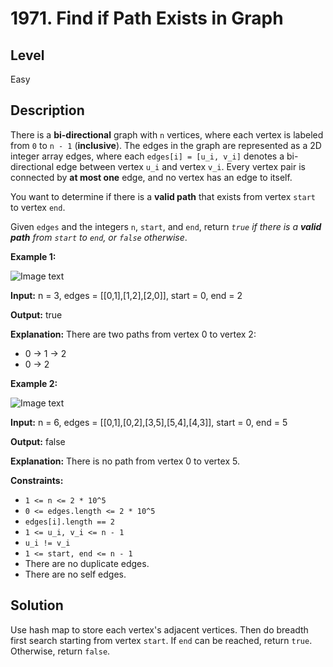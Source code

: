 # 1971. Find if Path Exists in Graph
## Level
Easy

## Description
There is a **bi-directional** graph with `n` vertices, where each vertex is labeled from `0` to `n - 1` (**inclusive**). The edges in the graph are represented as a 2D integer array edges, where each `edges[i] = [u_i, v_i]` denotes a bi-directional edge between vertex `u_i` and vertex `v_i`. Every vertex pair is connected by **at most one** edge, and no vertex has an edge to itself.

You want to determine if there is a **valid path** that exists from vertex `start` to vertex `end`.

Given `edges` and the integers `n`, `start`, and `end`, return *`true` if there is a **valid path** from `start` to `end`, or `false` otherwise*.

**Example 1:**

![Image text](https://assets.leetcode.com/uploads/2021/08/14/validpath-ex1.png)

**Input:** n = 3, edges = [[0,1],[1,2],[2,0]], start = 0, end = 2

**Output:** true

**Explanation:** There are two paths from vertex 0 to vertex 2:
- 0 → 1 → 2
- 0 → 2

**Example 2:**

![Image text](https://assets.leetcode.com/uploads/2021/08/14/validpath-ex2.png)

**Input:** n = 6, edges = [[0,1],[0,2],[3,5],[5,4],[4,3]], start = 0, end = 5

**Output:** false

**Explanation:** There is no path from vertex 0 to vertex 5.

**Constraints:**

* `1 <= n <= 2 * 10^5`
* `0 <= edges.length <= 2 * 10^5`
* `edges[i].length == 2`
* `1 <= u_i, v_i <= n - 1`
* `u_i != v_i`
* `1 <= start, end <= n - 1`
* There are no duplicate edges.
* There are no self edges.

## Solution
Use hash map to store each vertex's adjacent vertices. Then do breadth first search starting from vertex `start`. If `end` can be reached, return `true`. Otherwise, return `false`.
